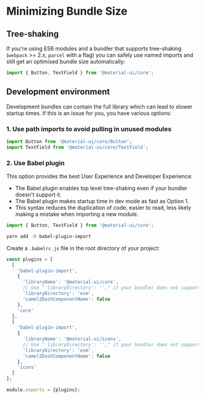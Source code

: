 # Minimizing Bundle Size

## Tree-shaking

If you're using ES6 modules and a bundler that supports tree-shaking (`webpack` >= 2.x, `parcel` with a flag) you can safely use named imports and still get an optimised bundle size automatically:

```ts
import { Button, TextField } from '@material-ui/core';
```

## Development environment

Development bundles can contain the full library which can lead to slower startup times. If this is an issue for you, you have various options:

### 1. Use path imports to avoid pulling in unused modules

```ts
import Button from '@material-ui/core/Button';
import TextField from '@material-ui/core/TextField';
```

### 2. Use Babel plugin

This option provides the best User Experience and Developer Experience:

- The Babel plugin enables top level tree-shaking even if your bundler doesn't support it.
- The Babel plugin makes startup time in dev mode as fast as Option 1.
- This syntax reduces the duplication of code, easier to read,  less likely making a mistake when importing a new module.

```ts
import { Button, TextField } from '@material-ui/core';
```

```sh
yarn add -D babel-plugin-import
```

Create a `.babelrc.js` file in the root directory of your project:

```js
const plugins = [
  [
    'babel-plugin-import',
    {
      'libraryName': '@material-ui/core',
      // Use "'libraryDirectory': ''," if your bundler does not support ES modules
      'libraryDirectory': 'esm',
      'camel2DashComponentName': false
    },
    'core'
  ],
  [
    'babel-plugin-import',
    {
      'libraryName': '@material-ui/icons',
      // Use "'libraryDirectory': ''," if your bundler does not support ES modules
      'libraryDirectory': 'esm',
      'camel2DashComponentName': false
    },
    'icons'
  ]
];

module.exports = {plugins};
```